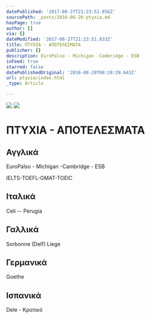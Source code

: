 ```yaml
---
datePublished: '2017-08-27T21:23:52.856Z'
sourcePath: _posts/2016-06-26-ptyxia.md
hasPage: true
author: []
via: {}
dateModified: '2017-08-27T21:23:51.833Z'
title: ΠΤΥΧΙΑ - ΑΠΟΤΕΛΕΣΜΑΤΑ
publisher: {}
description: EuroPalso - Michigan -Cambridge - ESB
inFeed: true
starred: false
datePublishedOriginal: '2016-08-28T08:28:39.643Z'
url: ptyxia/index.html
_type: Article

---
```

![](https://the-grid-user-content.s3-us-west-2.amazonaws.com/50d7fa77-534b-4708-a813-45af33e07d9f.jpg)
![](https://the-grid-user-content.s3-us-west-2.amazonaws.com/320140cb-f51d-4738-9aa2-3fa2c40b1e3d.jpg)

# **ΠΤΥΧΙΑ - ΑΠΟΤΕΛΕΣΜΑΤΑ**

## Αγγλικά

EuroPalso - Michigan -Cambridge - ESB

IELTS-TOEFL-GMAT-TOEIC

## Ιταλικά

Celi -- Perugia

## Γαλλικά

Sorbonne (Delf) Liege

## Γερμανικά

Goethe

## Ισπανικά

Dele - Κρατικό